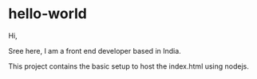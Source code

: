 # hello-world

Hi,

Sree here, I am a front end developer based in India.

This project contains the basic setup to host the index.html using nodejs.